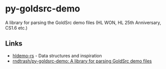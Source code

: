 # py-goldsrc-demo

A library for parsing the GoldSrc demo files (HL WON, HL 25th Anniversary, CS1.6 etc.)

## Links

 - [hldemo-rs](https://github.com/YaLTeR/hldemo-rs) - Data structures and inspiration
 - [rndtrash/py-goldsrc-demo: A library for parsing GoldSrc demo files](https://github.com/rndtrash/py-goldsrc-demo)